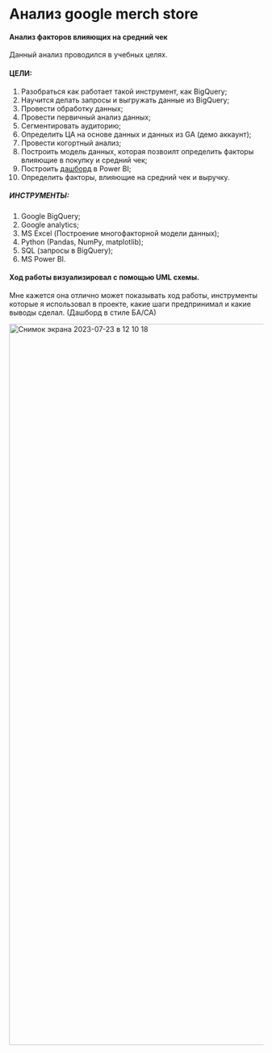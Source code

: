 # Анализ google merch store

#### Анализ факторов влияющих на средний чек

Данный анализ проводился в учебных целях.

#### ЦЕЛИ:
1. Разобраться как работает такой инструмент, как BigQuery; 
2. Научится делать запросы и выгружать данные из BigQuery;
3. Провести обработку данных;
4. Провести первичный анализ данных;
5. Сегментировать аудиторию;
6. Определить ЦА на основе данных и данных из GA (демо аккаунт);
7. Провести когортный анализ;
8. Построить модель данных, которая позвоилт определить факторы влияющие в покупку и средний чек;
9. Построить [дашборд](https://app.powerbi.com/view?r=eyJrIjoiYmU4YmYwOWQtNTc3MS00ZTAzLThkOWItNjVkNjExYmQxZTIyIiwidCI6IjZhNGRlZTAxLWMzZjUtNGQ0Yi1iZGQyLTllMWYxNDgyYWM1ZCIsImMiOjl9&pageName=ReportSection) в Power BI;
10. Определить факторы, влияющие на средний чек и выручку.

##### ИНСТРУМЕНТЫ:
1. Google BigQuery;
2. Google analytics;
3. MS Excel (Построениe многофакторной модели данных);
4. Python (Pandas, NumPy, matplotlib);
5. SQL (запросы в BigQuery);
6. MS Power BI.


#### Ход работы визуализировал с помощью UML схемы. 
Мне кажется она отлично может показывать ход работы, инструменты которые я использовал в проекте, какие шаги предпринимал и какие выводы сделал. (Дашборд в стиле БА/СА)  

<img width="1429" alt="Снимок экрана 2023-07-23 в 12 10 18" src="https://github.com/SmirnovArtemDA/google_mech_store/assets/139784954/c107e11e-34eb-47f7-8a60-db3596773552">



